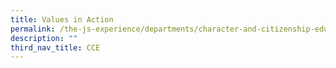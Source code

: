 ```yaml
---
title: Values in Action
permalink: /the-js-experience/departments/character-and-citizenship-education-cce/values-in-action/
description: ""
third_nav_title: CCE
---
```

